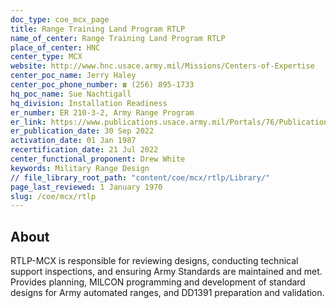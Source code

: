 ```yaml
---
doc_type: coe_mcx_page 
title: Range Training Land Program RTLP
name_of_center: Range Training Land Program RTLP
place_of_center: HNC
center_type: MCX
website: http://www.hnc.usace.army.mil/Missions/Centers-of-Expertise
center_poc_name: Jerry Haley
center_poc_phone_number: ☎ (256) 895-1733
hq_poc_name: Sue Nachtigall
hq_division: Installation Readiness
er_number: ER 210-3-2, Army Range Program
er_link: https://www.publications.usace.army.mil/Portals/76/Publications/EngineerRegulations/ER%20210-3-2%20w%20Errata%20Sheet.pdf?ver=_fn8XaEz-RdgGNAYQML5uA%3d%3d
er_publication_date: 30 Sep 2022
activation_date: 01 Jan 1987
recertification_date: 21 Jul 2022
center_functional_proponent: Drew White
keywords: Military Range Design
// file_library_root_path: "content/coe/mcx/rtlp/Library/" 
page_last_reviewed: 1 January 1970 
slug: /coe/mcx/rtlp
---
```


## About 

RTLP-MCX is responsible for reviewing designs, conducting technical support inspections, and ensuring Army Standards are maintained and met. Provides planning, MILCON programming and development of standard designs for Army automated ranges, and DD1391 preparation and validation. 

 
